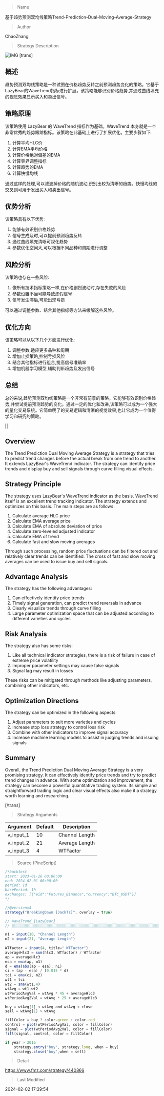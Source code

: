 
> Name

基于趋势预测双均线策略Trend-Prediction-Dual-Moving-Average-Strategy

> Author

ChaoZhang

> Strategy Description

![IMG](https://www.fmz.com/upload/asset/189934e408c0a6c25ce.png)
[trans]
## 概述

趋势预测双均线策略是一种试图在价格趋势反转之前预测趋势变化的策略。它基于LazyBear的WaveTrend指标进行扩展。该策略能够识别价格趋势,并通过曲线填充的视觉效果显示买入和卖出信号。

## 策略原理

该策略使用 LazyBear 的 WaveTrend 指标作为基础。WaveTrend 本身就是一个非常优秀的趋势跟踪指标。该策略在此基础上进行了扩展优化。主要步骤如下:

1. 计算平均HLC价
2. 计算EMA平均价格
3. 计算价格绝对偏差的EMA
4. 计算零界调整指标
5. 计算趋势的EMA
6. 计算快慢均线

通过这样的处理,可以滤波掉价格的随机波动,识别出较为清晰的趋势。快慢均线的交叉则可用于发出买入和卖出信号。

## 优势分析

该策略具有以下优势:

1. 能够有效识别价格趋势
2. 信号生成及时,可以提前预测趋势反转
3. 通过曲线填充清晰可视化趋势
4. 参数优化空间大,可以根据不同品种和周期进行调整

## 风险分析 

该策略也存在一些风险:

1. 像所有技术指标策略一样,在价格剧烈波动时,存在失败的风险
2. 参数设置不当可能导致虚假信号
3. 信号发生滞后,可能出现亏损

可以通过调整参数、结合其他指标等方法来缓解这些风险。

## 优化方向

该策略可以从以下几个方面进行优化:

1. 调整参数,适应更多品种和周期
2. 增加止损策略,控制亏损风险
3. 结合其他指标进行组合,提高信号准确率
4. 增加机器学习模型,辅助判断趋势及发出信号

## 总结

总的来说,趋势预测双均线策略是一个非常有前景的策略。它能够有效识别价格趋势,并尝试提前预测趋势的变化。通过一定的优化和改进,该策略可以成为一个强大的量化交易系统。它简单明了的交易逻辑和清晰的视觉效果,也让它成为一个值得学习和研究的策略。

||

## Overview

The Trend Prediction Dual Moving Average Strategy is a strategy that tries to predict trend changes before the actual break from one trend to another. It extends LazyBear's WaveTrend indicator. The strategy can identify price trends and display buy and sell signals through curve filling visual effects.

## Strategy Principle 

The strategy uses LazyBear's WaveTrend indicator as the basis. WaveTrend itself is an excellent trend tracking indicator. The strategy extends and optimizes on this basis. The main steps are as follows:

1. Calculate average HLC price  
2. Calculate EMA average price
3. Calculate EMA of absolute deviation of price  
4. Calculate zero-leveled adjusted indicator
5. Calculate EMA of trend
6. Calculate fast and slow moving averages  

Through such processing, random price fluctuations can be filtered out and relatively clear trends can be identified. The cross of fast and slow moving averages can be used to issue buy and sell signals.

## Advantage Analysis

The strategy has the following advantages:

1. Can effectively identify price trends  
2. Timely signal generation, can predict trend reversals in advance
3. Clearly visualize trends through curve filling  
4. Large parameter optimization space that can be adjusted according to different varieties and cycles

## Risk Analysis

The strategy also has some risks:

1. Like all technical indicator strategies, there is a risk of failure in case of extreme price volatility
2. Improper parameter settings may cause false signals  
3. Signal lag may result in losses

These risks can be mitigated through methods like adjusting parameters, combining other indicators, etc.

## Optimization Directions  

The strategy can be optimized in the following aspects:

1. Adjust parameters to suit more varieties and cycles  
2. Increase stop loss strategy to control loss risk
3. Combine with other indicators to improve signal accuracy  
4. Increase machine learning models to assist in judging trends and issuing signals  

## Summary  

Overall, the Trend Prediction Dual Moving Average Strategy is a very promising strategy. It can effectively identify price trends and try to predict trend changes in advance. With some optimization and improvement, the strategy can become a powerful quantitative trading system. Its simple and straightforward trading logic and clear visual effects also make it a strategy worth learning and researching.

[/trans]

> Strategy Arguments



|Argument|Default|Description|
|----|----|----|
|v_input_1|10|Channel Length|
|v_input_2|21|Average Length|
|v_input_3|4| WTFactor|


> Source (PineScript)

``` javascript
/*backtest
start: 2023-01-26 00:00:00
end: 2024-02-01 00:00:00
period: 1d
basePeriod: 1h
exchanges: [{"eid":"Futures_Binance","currency":"BTC_USDT"}]
*/

//@version=4
strategy("BreakingDawn [JackTz]", overlay = true)

// WaveTrend [LazyBear]
// ░░░░░░░░░░░░░░░░░░░░░░░░░░░░░░░░░░░░░░░░░░░░░░░░░░░░░░░░░░░░░░░░░░░░░░░░░░░░░░░░░░░░░░░░░░░░░░░░░░░░░░░░░░░░░░░░░░░░░░░░░░░░░░░░░░░░░░░░░░░░░░░░░░

n1 = input(10, "Channel Length")
n2 = input(21, "Average Length")
 
WTfactor = input(4, title=" WTFactor")
averageHlc3 = sum(hlc3, WTfactor) / WTfactor
ap = averageHlc3 
esa = ema(ap, n1)
d = ema(abs(ap - esa), n1)
ci = (ap - esa) / (0.015 * d)
tci = ema(ci, n2)
wt1 = tci
wt2 = sma(wt1,4)
wtAvg = wt1-wt2
wtPeriodAvgVal = wtAvg * 45 + averageHlc3
wtPeriodAvg2Val = wtAvg * 25 + averageHlc3

buy = wtAvg[1] < wtAvg and wtAvg < close
sell = wtAvg[1] > wtAvg

fillColor = buy ? color.green : color.red
control = plot(wtPeriodAvgVal, color = fillColor)
signal = plot(wtPeriodAvg2Val, color = fillColor)
fill(signal, control, color = fillColor)

if year > 2016
    strategy.entry("buy", strategy.long, when = buy)
    strategy.close("buy",when = sell)

```

> Detail

https://www.fmz.com/strategy/440866

> Last Modified

2024-02-02 17:39:54

